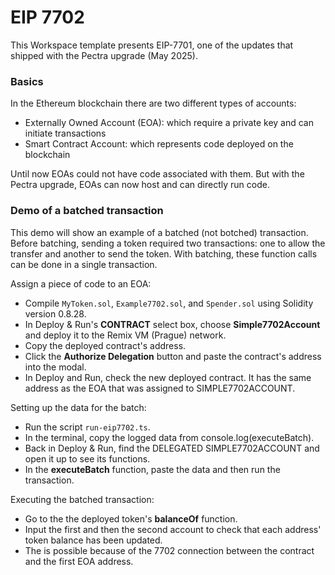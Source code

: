 # EIP 7702

This Workspace template presents EIP-7701, one of the updates that shipped with the Pectra upgrade (May 2025).

### Basics

In the Ethereum blockchain there are two different types of accounts:
- Externally Owned Account (EOA): which require a private key and can initiate transactions
- Smart Contract Account: which represents code deployed on the blockchain

Until now EOAs could not have code associated with them.
But with the Pectra upgrade, EOAs can now host and can directly run code.

### Demo of a batched transaction

This demo will show an example of a batched (not botched) transaction. Before batching, sending a token required two transactions: one to allow the transfer and another to send the token.  With batching, these function calls can be done in a single transaction.

Assign a piece of code to an EOA:

- Compile `MyToken.sol`, `Example7702.sol`, and `Spender.sol` using Solidity version 0.8.28.
- In Deploy & Run's **CONTRACT** select box, choose **Simple7702Account** and deploy it to the Remix VM (Prague) network.
- Copy the deployed contract's address.
- Click the **Authorize Delegation** button and paste the contract's address into the modal.
- In Deploy and Run, check the new deployed contract. It has the same address as the EOA that was assigned to SIMPLE7702ACCOUNT.

Setting up the data for the batch:
- Run the script `run-eip7702.ts`.   
- In the terminal, copy the logged data from console.log(executeBatch).
- Back in Deploy & Run, find the DELEGATED SIMPLE7702ACCOUNT and open it up to see its functions.
- In the **executeBatch** function, paste the data and then run the transaction.

Executing the batched transaction:
- Go to the the deployed token's **balanceOf** function. 
- Input the first and then the second account to check that each address' token balance has been updated.
- The is possible because of the 7702 connection between the contract and the first EOA address.




